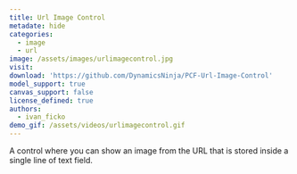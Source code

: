 ```yaml
---
title: Url Image Control
metadate: hide
categories:
  - image
  - url
image: /assets/images/urlimagecontrol.jpg
visit: 
download: 'https://github.com/DynamicsNinja/PCF-Url-Image-Control'
model_support: true
canvas_support: false
license_defined: true
authors:
  - ivan_ficko
demo_gif: /assets/videos/urlimagecontrol.gif
---
```

A control where you can show an image from the URL that is stored inside a single line of text field.
